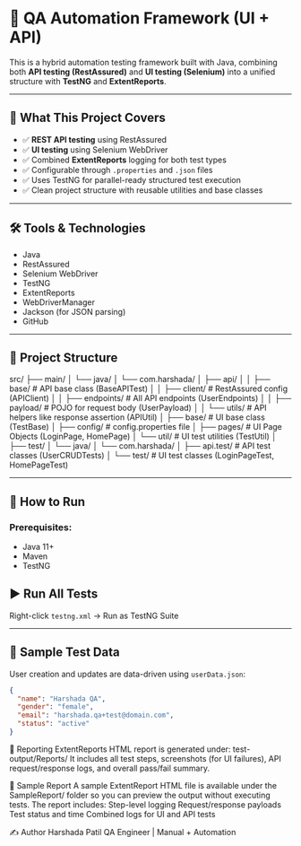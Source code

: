 # 🧪 QA Automation Framework (UI + API)

This is a hybrid automation testing framework built with Java, combining both **API testing (RestAssured)** and **UI testing (Selenium)** into a unified structure with **TestNG** and **ExtentReports**.

---

## 🚀 What This Project Covers

- ✅ **REST API testing** using RestAssured
- ✅ **UI testing** using Selenium WebDriver
- ✅ Combined **ExtentReports** logging for both test types
- ✅ Configurable through `.properties` and `.json` files
- ✅ Uses TestNG for parallel-ready structured test execution
- ✅ Clean project structure with reusable utilities and base classes

---

## 🛠 Tools & Technologies

- Java
- RestAssured
- Selenium WebDriver
- TestNG
- ExtentReports
- WebDriverManager
- Jackson (for JSON parsing)
- GitHub

---

## 🧱 Project Structure

src/
├── main/
│   └── java/
│       └── com.harshada/
│           ├── api/
│           │   ├── base/          # API base class (BaseAPITest)
│           │   ├── client/        # RestAssured config (APIClient)
│           │   ├── endpoints/     # All API endpoints (UserEndpoints)
│           │   ├── payload/       # POJO for request body (UserPayload)
│           │   └── utils/         # API helpers like response assertion (APIUtil)
│           ├── base/              # UI base class (TestBase)
│           ├── config/            # config.properties file
│           ├── pages/             # UI Page Objects (LoginPage, HomePage)
│           └── util/              # UI test utilities (TestUtil)
│
├── test/
│   └── java/
│       └── com.harshada/
│           ├── api.test/          # API test classes (UserCRUDTests)
│           └── test/              # UI test classes (LoginPageTest, HomePageTest)


---

## 🧪 How to Run

### Prerequisites:
- Java 11+
- Maven
- TestNG

## ▶️ Run All Tests

Right-click `testng.xml` → Run as TestNG Suite

---

## 🔸 Sample Test Data

User creation and updates are data-driven using `userData.json`:

```json
{
  "name": "Harshada QA",
  "gender": "female",
  "email": "harshada.qa+test@domain.com",
  "status": "active"
}
```

🧾 Reporting
ExtentReports HTML report is generated under:
test-output/Reports/
It includes all test steps, screenshots (for UI failures), API request/response logs, and overall pass/fail summary.

📄 Sample Report
A sample ExtentReport HTML file is available under the SampleReport/ folder so you can preview the output without executing tests.
The report includes:
Step-level logging
Request/response payloads
Test status and time
Combined logs for UI and API tests

✍️ Author
Harshada Patil
QA Engineer | Manual + Automation
